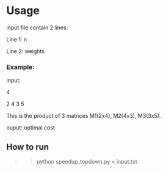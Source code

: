 # Usage

input file contain 2 lines:

Line 1: n

Line 2: weights

### Example:

input:

4

2 4 3 5

This is the product of 3 matrices M1(2x4), M2(4x3), M3(3x5).

ouput: optimal cost

## How to run

>> python speedup_topdown.py < input.txt
